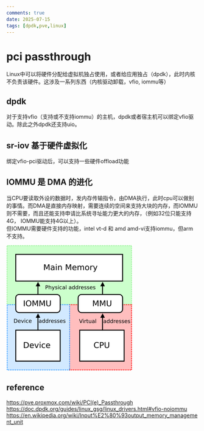```yaml
---
comments: true
date: 2025-07-15
tags: [dpdk,pve,linux]
---
```


# pci passthrough
Linux中可以将硬件分配给虚拟机独占使用，或者给应用独占（dpdk），此时内核不负责该硬件。这涉及一系列东西（内核驱动卸载，vfio, iommu等）

## dpdk
对于支持vfio（支持或不支持iommu）的主机，dpdk或者宿主机可以绑定vfio驱动。除此之外dpdk还支持uio。

## sr-iov 基于硬件虚拟化
绑定vfio-pci驱动后，可以支持一些硬件offload功能

## IOMMU 是 DMA 的进化
当CPU要读取外设的数据时，发内存传输指令，由DMA执行，此时cpu可以做别的事情。而DMA是直接内存映射，需要连续的空间来支持大块的内存，而IOMMU则不需要，而且还能支持申请比系统寻址能力更大的内存，（例如32位只能支持4G， IOMMU能支持4G以上）。  
但IOMMU需要硬件支持的功能，intel vt-d 和 amd amd-vi支持iommu，但arm不支持。

![iommu](img/iommu.png)

## reference
https://pve.proxmox.com/wiki/PCI(e)_Passthrough
https://doc.dpdk.org/guides/linux_gsg/linux_drivers.html#vfio-noiommu
https://en.wikipedia.org/wiki/Input%E2%80%93output_memory_management_unit
